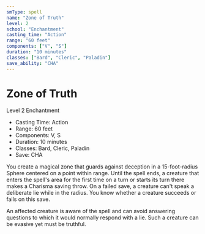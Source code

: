 ```yaml
---
smType: spell
name: "Zone of Truth"
level: 2
school: "Enchantment"
casting_time: "Action"
range: "60 feet"
components: ["V", "S"]
duration: "10 minutes"
classes: ["Bard", "Cleric", "Paladin"]
save_ability: "CHA"
---
```


# Zone of Truth
Level 2 Enchantment

- Casting Time: Action
- Range: 60 feet
- Components: V, S
- Duration: 10 minutes
- Classes: Bard, Cleric, Paladin
- Save: CHA

You create a magical zone that guards against deception in a 15-foot-radius Sphere centered on a point within range. Until the spell ends, a creature that enters the spell's area for the first time on a turn or starts its turn there makes a Charisma saving throw. On a failed save, a creature can't speak a deliberate lie while in the radius. You know whether a creature succeeds or fails on this save.

An affected creature is aware of the spell and can avoid answering questions to which it would normally respond with a lie. Such a creature can be evasive yet must be truthful.
